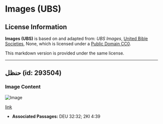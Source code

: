 # Images (UBS)

## License Information

**Images (UBS)** is based on and adapted from: _UBS Images_, [United Bible Societies](https://unitedbiblesocieties.org/), None, which is licensed under a [Public Domain CC0](https://creativecommons.org/public-domain/cc0/).

This markdown version is provided under the same license.



--------------------------------

## حنظل (id: 293504)

### Image Content

![Image](https://cdn.aquifer.bible/aquifer-content/resources/Media/WEB-0140_colocynth.jpg)

[link](https://cdn.aquifer.bible/aquifer-content/resources/Media/WEB-0140_colocynth.jpg)

* **Associated Passages:** DEU 32:32; 2KI 4:39

